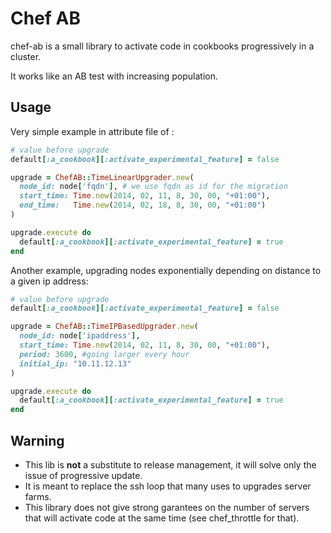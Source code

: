 Chef AB
=======

chef-ab is a small library to activate code in cookbooks progressively in a cluster.

It works like an AB test with increasing population.


Usage
----------

Very simple example in attribute file of :

```ruby
# value before upgrade
default[:a_cookbook][:activate_experimental_feature] = false

upgrade = ChefAB::TimeLinearUpgrader.new(
  node_id: node['fqdn'], # we use fqdn as id for the migration
  start_time: Time.new(2014, 02, 11, 8, 30, 00, "+01:00"),
  end_time:   Time.new(2014, 02, 18, 8, 30, 00, "+01:00")
)

upgrade.execute do
  default[:a_cookbook][:activate_experimental_feature] = true
end
```

Another example, upgrading nodes exponentially depending on distance to a given ip address:

```ruby
# value before upgrade
default[:a_cookbook][:activate_experimental_feature] = false

upgrade = ChefAB::TimeIPBasedUpgrader.new(
  node_id: node['ipaddress'],
  start_time: Time.new(2014, 02, 11, 8, 30, 00, "+01:00"),
  period: 3600, #going larger every hour
  initial_ip: "10.11.12.13"
)

upgrade.execute do
  default[:a_cookbook][:activate_experimental_feature] = true
end
```


Warning
----------



- This lib is **not** a substitute to release management, it will solve only the issue of progressive update.
- It is meant to replace the ssh loop that many uses to upgrades server farms.
- This library does not give strong garantees on the number of servers that will activate code at the same time (see chef_throttle for that).
